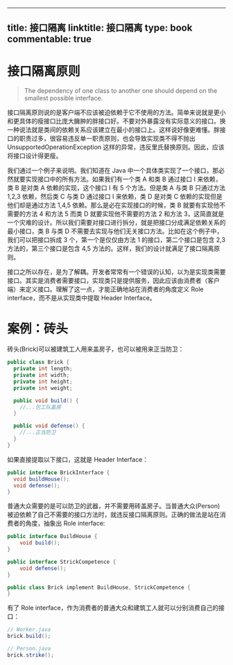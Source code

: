 
---
title: 接口隔离
linktitle: 接口隔离
type: book
commentable: true
---

# 接口隔离原则

> The dependency of one class to another one should depend on the smallest possible interface.

接口隔离原则说的是客户端不应该被迫依赖于它不使用的方法。简单来说就是更小和更具体的瘦接口比庞大臃肿的胖接口好。不要对外暴露没有实际意义的接口。换一种说法就是类间的依赖关系应该建立在最小的接口上。这样说好像更难懂。胖接口的职责过多，很容易违反单一职责原则，也会导致实现类不得不抛出 UnsupportedOperationException 这样的异常，违反里氏替换原则。因此，应该将接口设计得更瘦。

我们通过一个例子来说明。我们知道在 Java 中一个具体类实现了一个接口，那必然就要实现接口中的所有方法。如果我们有一个类 A 和类 B 通过接口 I 来依赖，类 B 是对类 A 依赖的实现，这个接口 I 有 5 个方法。但是类 A 与类 B 只通过方法 1,2,3 依赖，然后类 C 与类 D 通过接口 I 来依赖，类 D 是对类 C 依赖的实现但是他们却是通过方法 1,4,5 依赖。那么是必在实现接口的时候，类 B 就要有实现他不需要的方法 4 和方法 5 而类 D 就要实现他不需要的方法 2 和方法 3，这简直就是一个灾难的设计。所以我们需要对接口进行拆分，就是把接口分成满足依赖关系的最小接口，类 B 与类 D 不需要去实现与他们无关接口方法。比如在这个例子中，我们可以把接口拆成 3 个，第一个是仅仅由方法 1 的接口，第二个接口是包含 2,3 方法的，第三个接口是包含 4,5 方法的。这样，我们的设计就满足了接口隔离原则。

接口之所以存在，是为了解耦。开发者常常有一个错误的认知，以为是实现类需要接口。其实是消费者需要接口，实现类只是提供服务，因此应该由消费者（客户端）来定义接口。理解了这一点，才能正确地站在消费者的角度定义 Role interface，而不是从实现类中提取 Header Interface。

# 案例：砖头

砖头(Brick)可以被建筑工人用来盖房子，也可以被用来正当防卫：

```java
public class Brick {
  private int length;
  private int width;
  private int height;
  private int weight;

  public void build() {
    //...包工队盖房
  }

  public void defense() {
    //...正当防卫
  }
}
```

如果直接提取以下接口，这就是 Header Interface：

```java
public interface BrickInterface {
  void buildHouse();
  void defense();
}
```

普通大众需要的是可以防卫的武器，并不需要用砖盖房子。当普通大众(Person)被迫依赖了自己不需要的接口方法时，就违反接口隔离原则。正确的做法是站在消费者的角度，抽象出 Role interface:

```java
public interface BuildHouse {
    void build();
}

public interface StrickCompetence {
    void defense();
}

public class Brick implement BuildHouse, StrickCompetence {
}
```

有了 Role interface，作为消费者的普通大众和建筑工人就可以分别消费自己的接口：

```java
// Worker.java
brick.build();

// Person.java
brick.strike();
```

    